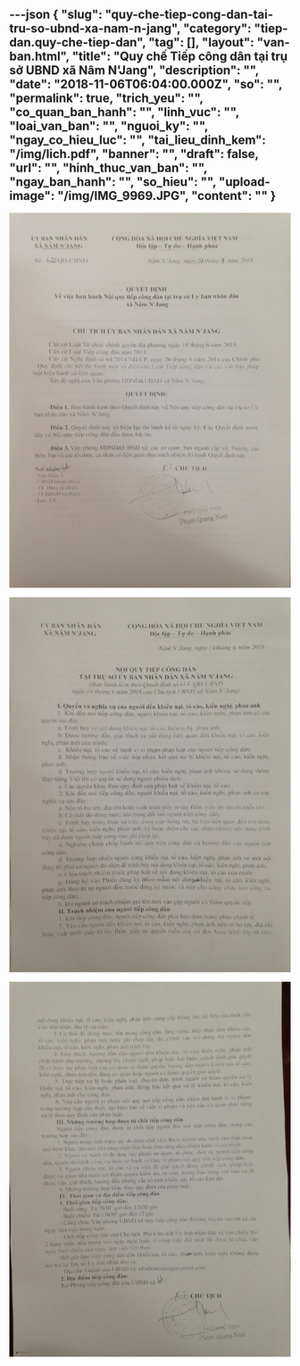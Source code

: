 ---json
{
    "slug": "quy-che-tiep-cong-dan-tai-tru-so-ubnd-xa-nam-n-jang",
    "category": "tiep-dan.quy-che-tiep-dan",
    "tag": [],
    "layout": "van-ban.html",
    "title": "Quy chế Tiếp công dân tại trụ sở UBND xã Nâm N'Jang",
    "description": "",
    "date": "2018-11-06T06:04:00.000Z",
    "so": "",
    "permalink": true,
    "trich_yeu": "",
    "co_quan_ban_hanh": "",
    "linh_vuc": "",
    "loai_van_ban": "",
    "nguoi_ky": "",
    "ngay_co_hieu_luc": "",
    "tai_lieu_dinh_kem": "/img/lich.pdf",
    "banner": "",
    "draft": false,
    "url": "",
    "hinh_thuc_van_ban": "",
    "ngay_ban_hanh": "",
    "so_hieu": "",
    "upload-image": "/img/IMG_9969.JPG",
    "__content__": ""
}
---
<p><img alt="" src="/img/IMG_9967.JPG" /></p>

<p><img alt="" src="/img/IMG_9968.JPG" /></p>

<p><img alt="" src="/img/IMG_9969.JPG" /></p>
